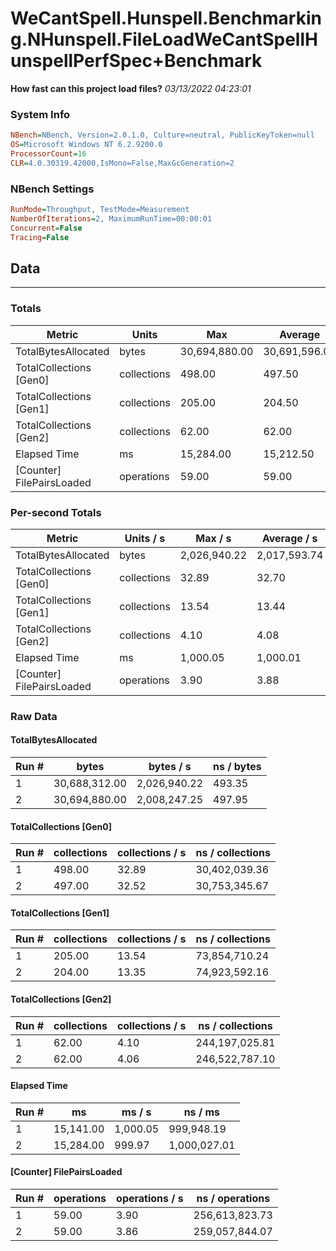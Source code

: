 ﻿# WeCantSpell.Hunspell.Benchmarking.NHunspell.FileLoadWeCantSpellHunspellPerfSpec+Benchmark
__How fast can this project load files?__
_03/13/2022 04:23:01_
### System Info
```ini
NBench=NBench, Version=2.0.1.0, Culture=neutral, PublicKeyToken=null
OS=Microsoft Windows NT 6.2.9200.0
ProcessorCount=16
CLR=4.0.30319.42000,IsMono=False,MaxGcGeneration=2
```

### NBench Settings
```ini
RunMode=Throughput, TestMode=Measurement
NumberOfIterations=2, MaximumRunTime=00:00:01
Concurrent=False
Tracing=False
```

## Data
-------------------

### Totals
|          Metric |           Units |             Max |         Average |             Min |          StdDev |
|---------------- |---------------- |---------------- |---------------- |---------------- |---------------- |
|TotalBytesAllocated |           bytes |   30,694,880.00 |   30,691,596.00 |   30,688,312.00 |        4,644.28 |
|TotalCollections [Gen0] |     collections |          498.00 |          497.50 |          497.00 |            0.71 |
|TotalCollections [Gen1] |     collections |          205.00 |          204.50 |          204.00 |            0.71 |
|TotalCollections [Gen2] |     collections |           62.00 |           62.00 |           62.00 |            0.00 |
|    Elapsed Time |              ms |       15,284.00 |       15,212.50 |       15,141.00 |          101.12 |
|[Counter] FilePairsLoaded |      operations |           59.00 |           59.00 |           59.00 |            0.00 |

### Per-second Totals
|          Metric |       Units / s |         Max / s |     Average / s |         Min / s |      StdDev / s |
|---------------- |---------------- |---------------- |---------------- |---------------- |---------------- |
|TotalBytesAllocated |           bytes |    2,026,940.22 |    2,017,593.74 |    2,008,247.25 |       13,217.93 |
|TotalCollections [Gen0] |     collections |           32.89 |           32.70 |           32.52 |            0.27 |
|TotalCollections [Gen1] |     collections |           13.54 |           13.44 |           13.35 |            0.14 |
|TotalCollections [Gen2] |     collections |            4.10 |            4.08 |            4.06 |            0.03 |
|    Elapsed Time |              ms |        1,000.05 |        1,000.01 |          999.97 |            0.06 |
|[Counter] FilePairsLoaded |      operations |            3.90 |            3.88 |            3.86 |            0.03 |

### Raw Data
#### TotalBytesAllocated
|           Run # |           bytes |       bytes / s |      ns / bytes |
|---------------- |---------------- |---------------- |---------------- |
|               1 |   30,688,312.00 |    2,026,940.22 |          493.35 |
|               2 |   30,694,880.00 |    2,008,247.25 |          497.95 |

#### TotalCollections [Gen0]
|           Run # |     collections | collections / s |ns / collections |
|---------------- |---------------- |---------------- |---------------- |
|               1 |          498.00 |           32.89 |   30,402,039.36 |
|               2 |          497.00 |           32.52 |   30,753,345.67 |

#### TotalCollections [Gen1]
|           Run # |     collections | collections / s |ns / collections |
|---------------- |---------------- |---------------- |---------------- |
|               1 |          205.00 |           13.54 |   73,854,710.24 |
|               2 |          204.00 |           13.35 |   74,923,592.16 |

#### TotalCollections [Gen2]
|           Run # |     collections | collections / s |ns / collections |
|---------------- |---------------- |---------------- |---------------- |
|               1 |           62.00 |            4.10 |  244,197,025.81 |
|               2 |           62.00 |            4.06 |  246,522,787.10 |

#### Elapsed Time
|           Run # |              ms |          ms / s |         ns / ms |
|---------------- |---------------- |---------------- |---------------- |
|               1 |       15,141.00 |        1,000.05 |      999,948.19 |
|               2 |       15,284.00 |          999.97 |    1,000,027.01 |

#### [Counter] FilePairsLoaded
|           Run # |      operations |  operations / s | ns / operations |
|---------------- |---------------- |---------------- |---------------- |
|               1 |           59.00 |            3.90 |  256,613,823.73 |
|               2 |           59.00 |            3.86 |  259,057,844.07 |


